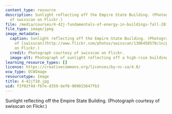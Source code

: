 ```yaml
---
content_type: resource
description: Sunlight reflecting off the Empire State Building. (Photograph courtesy
  of swisscan on Flickr.)
file: /media/courses/4-42j-fundamentals-of-energy-in-buildings-fall-2010/f3f02f4df67ed359def8909015647fb3_4-42jf10.jpg
file_type: image/jpeg
image_metadata:
  caption: Sunlight reflecting off the Empire State Building. (Photograph courtesy
    of [swisscan](http://www.flickr.com/photos/swisscan/1306450570/in/photostream/)
    on Flickr.)
  credit: Photograph courtesy of swisscan on Flickr.
  image-alt: Photograph of sunlight reflecting off a high-rise building.
learning_resource_types: []
license: https://creativecommons.org/licenses/by-nc-sa/4.0/
ocw_type: OCWImage
resourcetype: Image
title: 4-42jf10.jpg
uid: f3f02f4d-f67e-d359-def8-909015647fb3
---
```

Sunlight reflecting off the Empire State Building. (Photograph courtesy of swisscan on Flickr.)